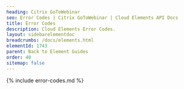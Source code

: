 ```yaml
---
heading: Citrix GoToWebinar
seo: Error Codes | Citrix GoToWebinar | Cloud Elements API Docs
title: Error Codes
description: Cloud Elements Error Codes.
layout: sidebarelementdoc
breadcrumbs: /docs/elements.html
elementId: 1743
parent: Back to Element Guides
order: 40
sitemap: false
---
```


{% include error-codes.md %}
